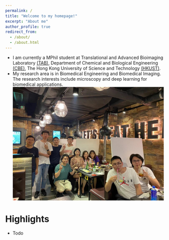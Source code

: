 ```yaml
---
permalink: /
title: "Welcome to my homepage!"
excerpt: "About me"
author_profile: true
redirect_from: 
  - /about/
  - /about.html
---
```


* I am currently a MPhil student at Translational and Advanced Bioimaging Laboratory [(TAB)](https://ttwwong.wixsite.com/tabhkust), Department of Chemical and Biological Engineering [(CBE)](https://cbe.ust.hk/index.php), The Hong Kong University of Science and Technology [(HKUST)](https://hkust.edu.hk/).  
* My research area is in Biomedical Engineering and Biomedical Imaging. The research interests include microscopy and deep learning for biomedical applications.  
![group photo](/images/2.jpeg)

Highlights
======
* Todo

